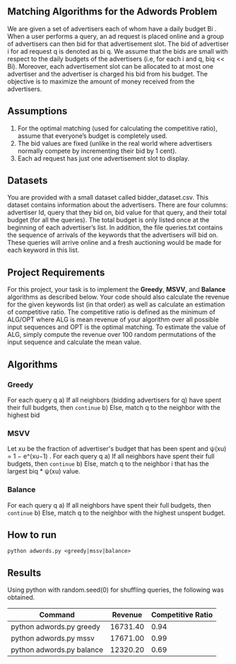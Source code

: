 ## Matching Algorithms for the Adwords Problem
We are given a set of advertisers each of whom have a daily budget Bi . When a user
performs a query, an ad request is placed online and a group of advertisers can then bid for that
advertisement slot. The bid of advertiser i for ad request q is denoted as bi q. We assume that the
bids are small with respect to the daily budgets of the advertisers (i.e, for each i and q, biq << Bi).
Moreover, each advertisement slot can be allocated to at most one advertiser and the advertiser
is charged his bid from his budget. The objective is to maximize the amount of money received
from the advertisers.

## Assumptions
1. For the optimal matching (used for calculating the competitive ratio), assume that
everyone’s budget is completely used.
2. The bid values are fixed (unlike in the real world where advertisers normally compete by
incrementing their bid by 1 cent).
3. Each ad request has just one advertisement slot to display.

## Datasets
You are provided with a small dataset called bidder_dataset.csv. This dataset contains
information about the advertisers. There are four columns: advertiser Id, query that they bid on,
bid value for that query, and their total budget (for all the queries). The total budget is only listed
once at the beginning of each advertiser’s list.
In addition, the file queries.txt contains the sequence of arrivals of the keywords that the
advertisers will bid on. These queries will arrive online and a fresh auctioning would be made for
each keyword in this list.

## Project Requirements
For this project, your task is to implement the **Greedy**, **MSVV**, and **Balance** algorithms as
described below. Your code should also calculate the revenue for the given keywords list (in
that order) as well as calculate an estimation of competitive ratio. The competitive ratio is
defined as the minimum of ALG/OPT where ALG is mean revenue of your algorithm over all
possible input sequences and OPT is the optimal matching. To estimate the value of ALG,
simply compute the revenue over 100 random permutations of the input sequence and calculate
the mean value.

## Algorithms

### Greedy
For each query q
a) If all neighbors (bidding advertisers for q) have spent their full budgets, then `continue`
b) Else, match q to the neighbor with the highest bid

### MSVV
Let xu be the fraction of advertiser's budget that has been spent and ψ(xu) = 1 − e^(xu−1) .
For each query q
a) If all neighbors have spent their full budgets, then `continue`
b) Else, match q to the neighbor i that has the largest biq * ψ(xu) value.

### Balance
For each query q
a) If all neighbors have spent their full budgets, then `continue`
b) Else, match q to the neighbor with the highest unspent budget.

## How to run
`python adwords.py <greedy|mssv|balance>`

## Results
Using python with random.seed(0) for shuffling queries, the following was obtained.

| Command | Revenue | Competitive Ratio |
| --- | --- | --- |
| python adwords.py greedy | 16731.40 | 0.94 |
| python adwords.py mssv | 17671.00 | 0.99 |
| python adwords.py balance | 12320.20 | 0.69 |
